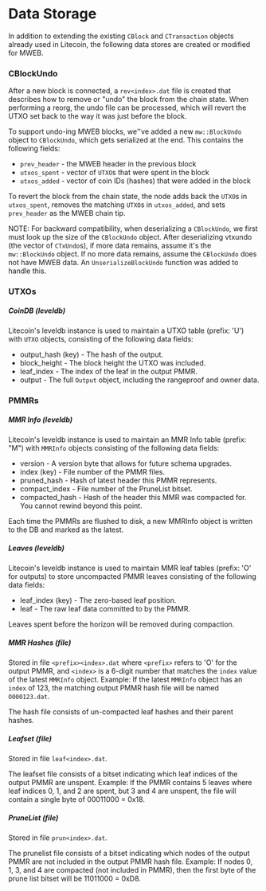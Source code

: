 # Data Storage

In addition to extending the existing `CBlock` and `CTransaction` objects already used in Litecoin, the following data stores are created or modified for MWEB.

### CBlockUndo

After a new block is connected, a `rev<index>.dat` file is created that describes how to remove or "undo" the block from the chain state.
When performing a reorg, the undo file can be processed, which will revert the UTXO set back to the way it was just before the block.

To support undo-ing MWEB blocks, we''ve added a new `mw::BlockUndo` object to `CBlockUndo`, which gets serialized at the end.
This contains the following fields:

* `prev_header` - the MWEB header in the previous block
* `utxos_spent` - vector of `UTXO`s that were spent in the block
* `utxos_added` - vector of coin IDs (hashes) that were added in the block

To revert the block from the chain state, the node adds back the `UTXO`s in `utxos_spent`, removes the matching `UTXO`s in `utxos_added`, and sets `prev_header` as the MWEB chain tip.

NOTE: For backward compatibility, when deserializing a `CBlockUndo`, we first must look up the size of the `CBlockUndo` object.
After deserializing vtxundo (the vector of `CTxUndo`s), if more data remains, assume it\'s the `mw::BlockUndo` object.
If no more data remains, assume the `CBlockUndo` does not have MWEB data.
An `UnserializeBlockUndo` function was added to handle this.

### UTXOs
##### CoinDB (leveldb)

Litecoin's leveldb instance is used to maintain a UTXO table (prefix: 'U') with `UTXO` objects, consisting of the following data fields:

* output_hash (key) - The hash of the output.
* block_height - The block height the UTXO was included.
* leaf_index - The index of the leaf in the output PMMR.
* output - The full `Output` object, including the rangeproof and owner data.

### PMMRs
##### MMR Info (leveldb)
Litecoin's leveldb instance is used to maintain an MMR Info table (prefix: "M") with `MMRInfo` objects consisting of the following data fields:

* version - A version byte that allows for future schema upgrades.
* index (key) - File number of the PMMR files.
* pruned_hash - Hash of latest header this PMMR represents.
* compact_index - File number of the PruneList bitset.
* compacted_hash - Hash of the header this MMR was compacted for. You cannot rewind beyond this point.

Each time the PMMRs are flushed to disk, a new MMRInfo object is written to the DB and marked as the latest.

##### Leaves (leveldb)
Litecoin's leveldb instance is used to maintain MMR leaf tables (prefix: 'O' for outputs) to store uncompacted PMMR leaves consisting of the following data fields:

* leaf_index (key) - The zero-based leaf position.
* leaf - The raw leaf data committed to by the PMMR.

Leaves spent before the horizon will be removed during compaction.

##### MMR Hashes (file)

Stored in file `<prefix><index>.dat` where `<prefix>` refers to 'O' for the output PMMR, and `<index>` is a 6-digit number that matches the `index` value of the latest `MMRInfo` object.
Example: If the latest `MMRInfo` object has an `index` of 123, the matching output PMMR hash file will be named `O000123.dat`.

The hash file consists of un-compacted leaf hashes and their parent hashes.

##### Leafset (file)

Stored in file `leaf<index>.dat`.

The leafset file consists of a bitset indicating which leaf indices of the output PMMR are unspent.
Example: If the PMMR contains 5 leaves where leaf indices 0, 1, and 2 are spent, but 3 and 4 are unspent, the file will contain a single byte of 00011000 = 0x18.

##### PruneList (file)

Stored in file `prun<index>.dat`.

The prunelist file consists of a bitset indicating which nodes of the output PMMR are not included in the output PMMR hash file.
Example: If nodes 0, 1, 3, and 4 are compacted (not included in PMMR), then the first byte of the prune list bitset will be 11011000 = 0xD8.
